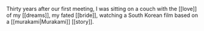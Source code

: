 Thirty years after our first meeting, I was sitting on a couch with the [[love]] of my [[dreams]], my fated [[bride]], watching a South Korean film based on a [[murakami|Murakami]] [[story]].
